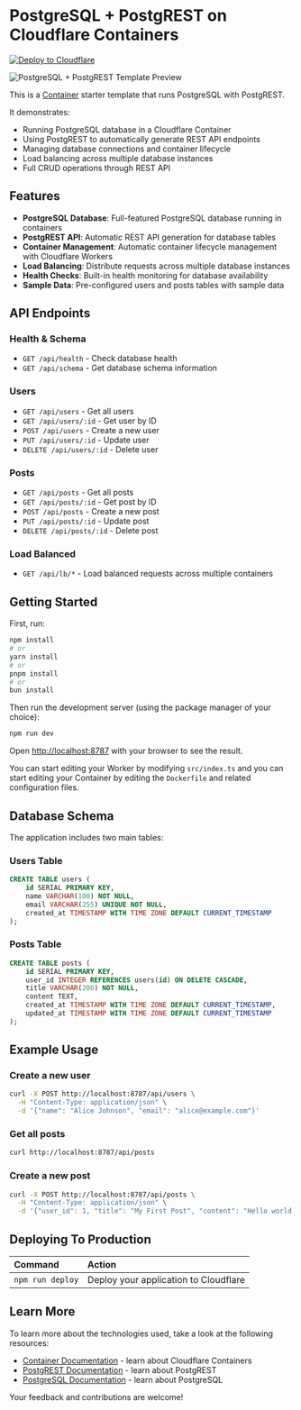# PostgreSQL + PostgREST on Cloudflare Containers

[![Deploy to Cloudflare](https://deploy.workers.cloudflare.com/button)](https://deploy.workers.cloudflare.com/?url=https://github.com/cloudflare/templates/tree/main/containers-template)

![PostgreSQL + PostgREST Template Preview](https://imagedelivery.net/_yJ02hpOMj_EnGvsU2aygw/5aba1fb7-b937-46fd-fa67-138221082200/public)

<!-- dash-content-start -->

This is a [Container](https://developers.cloudflare.com/containers/) starter template that runs PostgreSQL with PostgREST.

It demonstrates:
- Running PostgreSQL database in a Cloudflare Container
- Using PostgREST to automatically generate REST API endpoints
- Managing database connections and container lifecycle
- Load balancing across multiple database instances
- Full CRUD operations through REST API

<!-- dash-content-end -->

## Features

- **PostgreSQL Database**: Full-featured PostgreSQL database running in containers
- **PostgREST API**: Automatic REST API generation for database tables
- **Container Management**: Automatic container lifecycle management with Cloudflare Workers
- **Load Balancing**: Distribute requests across multiple database instances
- **Health Checks**: Built-in health monitoring for database availability
- **Sample Data**: Pre-configured users and posts tables with sample data

## API Endpoints

### Health & Schema
- `GET /api/health` - Check database health
- `GET /api/schema` - Get database schema information

### Users
- `GET /api/users` - Get all users
- `GET /api/users/:id` - Get user by ID
- `POST /api/users` - Create a new user
- `PUT /api/users/:id` - Update user
- `DELETE /api/users/:id` - Delete user

### Posts
- `GET /api/posts` - Get all posts
- `GET /api/posts/:id` - Get post by ID
- `POST /api/posts` - Create a new post
- `PUT /api/posts/:id` - Update post
- `DELETE /api/posts/:id` - Delete post

### Load Balanced
- `GET /api/lb/*` - Load balanced requests across multiple containers

## Getting Started

First, run:

```bash
npm install
# or
yarn install
# or
pnpm install
# or
bun install
```

Then run the development server (using the package manager of your choice):

```bash
npm run dev
```

Open [http://localhost:8787](http://localhost:8787) with your browser to see the result.

You can start editing your Worker by modifying `src/index.ts` and you can start
editing your Container by editing the `Dockerfile` and related configuration files.

## Database Schema

The application includes two main tables:

### Users Table
```sql
CREATE TABLE users (
    id SERIAL PRIMARY KEY,
    name VARCHAR(100) NOT NULL,
    email VARCHAR(255) UNIQUE NOT NULL,
    created_at TIMESTAMP WITH TIME ZONE DEFAULT CURRENT_TIMESTAMP
);
```

### Posts Table
```sql
CREATE TABLE posts (
    id SERIAL PRIMARY KEY,
    user_id INTEGER REFERENCES users(id) ON DELETE CASCADE,
    title VARCHAR(200) NOT NULL,
    content TEXT,
    created_at TIMESTAMP WITH TIME ZONE DEFAULT CURRENT_TIMESTAMP,
    updated_at TIMESTAMP WITH TIME ZONE DEFAULT CURRENT_TIMESTAMP
);
```

## Example Usage

### Create a new user
```bash
curl -X POST http://localhost:8787/api/users \
  -H "Content-Type: application/json" \
  -d '{"name": "Alice Johnson", "email": "alice@example.com"}'
```

### Get all posts
```bash
curl http://localhost:8787/api/posts
```

### Create a new post
```bash
curl -X POST http://localhost:8787/api/posts \
  -H "Content-Type: application/json" \
  -d '{"user_id": 1, "title": "My First Post", "content": "Hello world!"}'
```

## Deploying To Production

| Command          | Action                                |
| :--------------- | :------------------------------------ |
| `npm run deploy` | Deploy your application to Cloudflare |

## Learn More

To learn more about the technologies used, take a look at the following resources:

- [Container Documentation](https://developers.cloudflare.com/containers/) - learn about Cloudflare Containers
- [PostgREST Documentation](https://postgrest.org/) - learn about PostgREST
- [PostgreSQL Documentation](https://www.postgresql.org/docs/) - learn about PostgreSQL

Your feedback and contributions are welcome!
